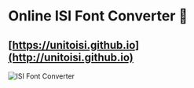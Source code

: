 # Online ISI Font Converter 💙
## [https://unitoisi.github.io](http://unitoisi.github.io)

![ISI Font Converter](https://unitoisi.github.io/screenshot/isifont.jpg)

